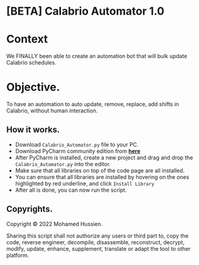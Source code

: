 # [BETA] Calabrio Automator 1.0

# Context
We FINALLY been able to create an automation bot that will bulk update Calabrio schedules.

# Objective.
To have an automation to auto update, remove, replace, add shifts in Calabrio, without human interaction.

## How it works.

- Download `Calabrio_Automator.py` file to your PC. 
- Download PyCharm community edition from [**here**](https://www.jetbrains.com/pycharm/download/#section=windows)
- After PyCharm is installed, create a new project and drag and drop the `Calabrio_Automator.py` into the editor.
- Make sure that all libraries on top of the code page are all installed.
- You can ensure that all libraries are installed by hovering on the ones highlighted by red underline, and click `Install Library`
- After all is done, you can now run the script.


## Copyrights.
Copyright © 2022 Mohamed Hussien.

Sharing this script shall not authorize any users or third part to, copy the code, reverse engineer, decompile, disassemble, reconstruct, decrypt, modify, update, enhance, supplement, translate or adapt the tool to other platform.

